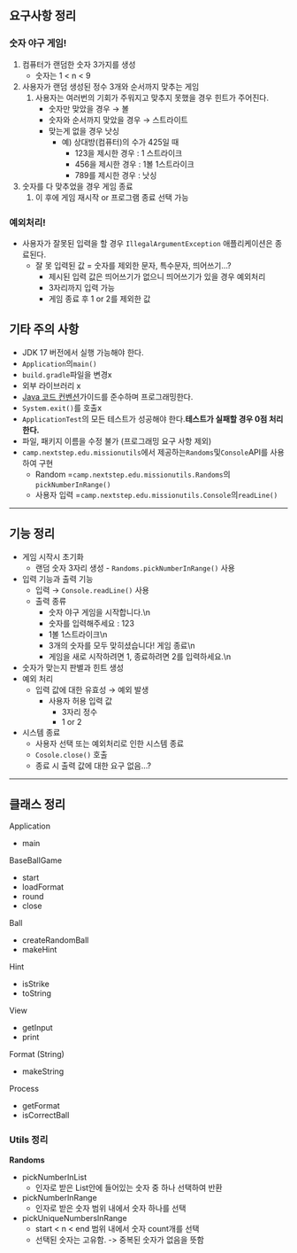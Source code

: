 ## 요구사항 정리

### 숫자 야구 게임!

1. 컴퓨터가 랜덤한 숫자 3가지를 생성
    - 숫자는 1 < n < 9
2. 사용자가 랜덤 생성된 정수 3개와 순서까지 맞추는 게임
    1. 사용자는 여러번의 기회가 주워지고 맞추지 못했을 경우 힌트가 주어진다.
        - 숫자만 맞았을 경우 → 볼
        - 숫자와 순서까지 맞았을 경우 → 스트라이트
        - 맞는게 없을 경우 낫싱
            - 예) 상대방(컴퓨터)의 수가 425일 때
                - 123을 제시한 경우 : 1 스트라이크
                - 456을 제시한 경우 : 1볼 1스트라이크
                - 789를 제시한 경우 : 낫싱
3. 숫자를 다 맞추었을 경우 게임 종료
    1. 이 후에 게임 재시작 or 프로그램 종료 선택 가능

### 예외처리!

- 사용자가 잘못된 입력을 할 경우 `IllegalArgumentException` 애플리케이션은 종료된다.
    - 잘 못 입력된 값 = 숫자를 제외한 문자, 특수문자, 띄어쓰기…?
        - 제시된 입력 값은 띄어쓰기가 없으니 띄어쓰기가 있을 경우 예외처리
        - 3자리까지 입력 가능
        - 게임 종료 후 1 or 2를 제외한 값

## 기타 주의 사항

- JDK 17 버전에서 실행 가능해야 한다.
- `Application`의`main()`
- `build.gradle`파일을 변경x
- 외부 라이브러리 x
- [Java 코드 컨벤션](https://github.com/woowacourse/woowacourse-docs/tree/master/styleguide/java)가이드를 준수하며 프로그래밍한다.
- `System.exit()`를 호출x
- `ApplicationTest`의 모든 테스트가 성공해야 한다.**테스트가 실패할 경우 0점 처리한다.**
- 파일, 패키지 이름을 수정 불가 (프로그래밍 요구 사항 제외)
- `camp.nextstep.edu.missionutils`에서 제공하는`Randoms`및`Console`API를 사용하여 구현
    - Random =`camp.nextstep.edu.missionutils.Randoms`의`pickNumberInRange()`
    - 사용자 입력 =`camp.nextstep.edu.missionutils.Console`의`readLine()`

---

## 기능 정리

- 게임 시작시 초기화
    - 랜덤 숫자 3자리 생성 - `Randoms.pickNumberInRange()` 사용
- 입력 기능과 출력 기능
    - 입력 → `Console.readLine()` 사용
    - 출력 종류
        - 숫자 야구 게임을 시작합니다.\n
        - 숫자를 입력해주세요 : 123
        - 1볼 1스트라이크\n
        - 3개의 숫자를 모두 맞히셨습니다! 게임 종료\n
        - 게임을 새로 시작하려면 1, 종료하려면 2를 입력하세요.\n
- 숫자가 맞는지 판별과 힌트 생성
- 예외 처리
    - 입력 값에 대한 유효성 → 예외 발생
        - 사용자 허용 입력 값
            - 3자리 정수
            - 1 or 2
- 시스템 종료
    - 사용자 선택 또는 예외처리로 인한 시스템 종료
    - `Cosole.close()` 호출
    - 종료 시 출력 값에 대한 요구 없음…?

---

## 클래스 정리

Application

- main

BaseBallGame

- start
- loadFormat
- round
- close

Ball

- createRandomBall
- makeHint

Hint

- isStrike
- toString

View

- getInput
- print

Format (String)

- makeString

Process

- getFormat
- isCorrectBall

### Utils 정리

**Randoms**

- pickNumberInList
    - 인자로 받은 List안에 들어있는 숫자 중 하나 선택하여 반환
- pickNumberInRange
    - 인자로 받은 숫자 범위 내에서 숫자 하나를 선택
- pickUniqueNumbersInRange
    - start < n < end 범위 내에서 숫자 count개를 선택
    - 선택된 숫자는 고유함. -> 중복된 숫자가 없음을 뜻함